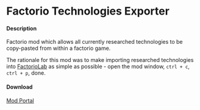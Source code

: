# Factorio Technologies Exporter

#### Description

Factorio mod which allows all currently researched technologies to be copy-pasted from within a factorio game.

The rationale for this mod was to make importing researched technologies into [FactorioLab](factoriolab.github.io) as simple as possible - open the mod window, `ctrl + c`, `ctrl + p`, done.

#### Download

[Mod Portal](https://mods.factorio.com/mod/export-researched-technologies)
